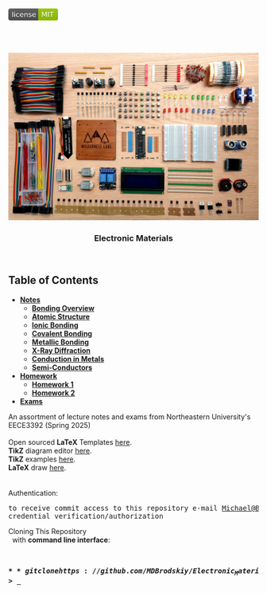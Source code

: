 <!-- PROJECT LOGO -->
<br />
<p align="left">
  <a href="https://github.com/MDBrodskiy/Electronic_Materials/tree/master/LICENSE">
    <img src="images/LicenseImage.svg" alt="license" width="100" height="24"></a>
</p>
<br/>
<br/>

<!-- BACKGROUND & TITLE -->
<p align="center">
  <a href="https://github.com/MDBrodskiy/Electronic_Materials">
    <img src="images/background.jpg" alt="background">
  </a>
  <h3 align="center">Electronic Materials</h3>
<br />
</p>

<!-- TABLE OF CONTENTS -->
## Table of Contents

* [**Notes**](https://github.com/MDBrodskiy/Electronic_Materials/tree/master/Notes/)
    * [**Bonding Overview**](https://github.com/MDBrodskiy/Electronic_Materials/tree/master/Notes/Lecture1.pdf)
    * [**Atomic Structure**](https://github.com/MDBrodskiy/Electronic_Materials/tree/master/Notes/Lecture2.pdf)
    * [**Ionic Bonding**](https://github.com/MDBrodskiy/Electronic_Materials/tree/master/Notes/Lecture3.pdf)
    * [**Covalent Bonding**](https://github.com/MDBrodskiy/Electronic_Materials/tree/master/Notes/Lecture4.pdf)
    * [**Metallic Bonding**](https://github.com/MDBrodskiy/Electronic_Materials/tree/master/Notes/Lecture5.pdf)
    * [**X-Ray Diffraction**](https://github.com/MDBrodskiy/Electronic_Materials/tree/master/Notes/Lecture6.pdf)
    * [**Conduction in Metals**](https://github.com/MDBrodskiy/Electronic_Materials/tree/master/Notes/Lecture7.pdf)
    * [**Semi-Conductors**](https://github.com/MDBrodskiy/Electronic_Materials/tree/master/Notes/Lecture8.pdf)
* [**Homework**](https://github.com/MDBrodskiy/Electronic_Materials/tree/master/Homework/)
    * [**Homework 1**](https://github.com/MDBrodskiy/Electronic_Materials/tree/master/Notes/HW1.pdf)
    * [**Homework 2**](https://github.com/MDBrodskiy/Electronic_Materials/tree/master/Notes/HW2.pdf)
* [**Exams**](https://github.com/MDBrodskiy/Electronic_Materials/tree/master/Exams/)

<!--
  * [**Chapter 1**](#Notes/Chapter\ 1)
* [**Exams**](#Exams)
* [**Projects**](#Projects)
-->


An assortment of lecture notes and exams from Northeastern University's EECE3392 (Spring 2025)
<br/> <br/> 
Open sourced **LaTeX** Templates [here](https://www.latextemplates.com/).
<br/>
**TikZ** diagram editor [here](https://www.mathcha.io/editor).
<br/>
**TikZ** examples [here](https://www.texample.net/tikz/example).
<br/>
**LaTeX** draw [here](https://www.latexdraw.com/).
<br/> <br/> <br/>
Authentication:   
    <pre>to receive commit access to this repository e-mail Michael@Brodskiy.com for credential verification/authorization</pre>

Cloning This Repository
</br>&nbsp;&nbsp;with **command line interface**:
    <pre>    
    **$** git clone https://github.com/MDBrodskiy/Electronic_Materials.git    
    **$** **>**  **_**
    </pre>

